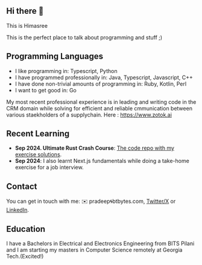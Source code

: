 ## Hi there 👋



This is Himasree

This is the perfect place to talk about programming and stuff ;)

## Programming Languages

- I like programming in: Typescript, Python
- I have programmed professionally in: Java, Typescript, Javascript, C++
- I have done non-trivial amounts of programming in: Ruby, Kotlin, Perl
- I want to get good in: Go


My most recent professional experience is in leading and writing code in the CRM domain while solving for efficient and reliable cmmunication between various staekholders of a supplychain. Here : https://www.zotok.ai

## Recent Learning

* **Sep 2024. Ultimate Rust Crash Course**: [The code repo with my exercise solutions](#).
* **Sep 2024**: I also learnt Next.js fundamentals while doing a take-home exercise for a job interview.

## Contact

You can get in touch with me: ✉️ pradeep🌀btbytes.com, [Twitter/X](#) or [LinkedIn](#).

## Education

I have a Bachelors in Electrical and Electronics Engineering from BITS Pilani and I am starting my masters in Computer Science remotely at Georgia Tech.(Excited!)



